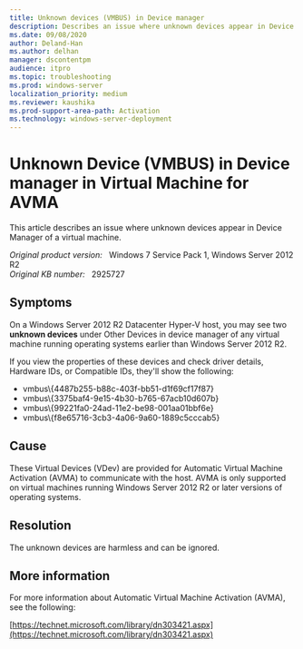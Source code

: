 ```yaml
---
title: Unknown devices (VMBUS) in Device manager
description: Describes an issue where unknown devices appear in Device Manager of a virtual machine.
ms.date: 09/08/2020
author: Deland-Han
ms.author: delhan
manager: dscontentpm
audience: itpro
ms.topic: troubleshooting
ms.prod: windows-server
localization_priority: medium
ms.reviewer: kaushika
ms.prod-support-area-path: Activation
ms.technology: windows-server-deployment
---
```

# Unknown Device (VMBUS) in Device manager in Virtual Machine for AVMA

This article describes an issue where unknown devices appear in Device Manager of a virtual machine.

_Original product version:_ &nbsp; Windows 7 Service Pack 1, Windows Server 2012 R2  
_Original KB number:_ &nbsp; 2925727

## Symptoms

On a Windows Server 2012 R2 Datacenter Hyper-V host, you may see two **unknown devices** under Other Devices in device manager of any virtual machine running operating systems earlier than Windows Server 2012 R2.

If you view the properties of these devices and check driver details, Hardware IDs, or Compatible IDs, they'll show the following:

- vmbus\\{4487b255-b88c-403f-bb51-d1f69cf17f87}
- vmbus\\{3375baf4-9e15-4b30-b765-67acb10d607b}
- vmbus\\{99221fa0-24ad-11e2-be98-001aa01bbf6e}
- vmbus\\{f8e65716-3cb3-4a06-9a60-1889c5cccab5}

## Cause

These Virtual Devices (VDev) are provided for Automatic Virtual Machine Activation (AVMA) to communicate with the host. AVMA is only supported on virtual machines running Windows Server 2012 R2 or later versions of operating systems.

## Resolution

The unknown devices are harmless and can be ignored.

## More information

For more information about Automatic Virtual Machine Activation (AVMA), see the following:

[https://technet.microsoft.com/library/dn303421.aspx](https://technet.microsoft.com/library/dn303421.aspx)
